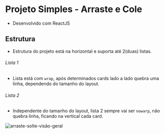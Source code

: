 # Projeto Simples - Arraste e Cole
* Desenvolvido com ReactJS
## Estrutura
* Estrutura do projeto está na horizontal e suporta até 2(duas) listas.
###### Lista 1
* Lista está com `wrap`, após determinados cards lado a lado quebra uma linha, dependendo do tamanho do layout.
###### Lista 2
* Independente do tamanho do layout, lista 2 sempre vai ser `nowarp`, não quebra linha, ficando na vertical cada card.

![arraste-solte-visão-geral](https://user-images.githubusercontent.com/74088591/222994888-48ae414d-33ae-4041-8ed0-fbdf87a10b6a.png)
 
